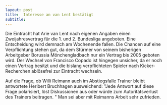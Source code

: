 ```yaml
---
layout: post
title:  Interesse an van Lent bestätigt
subtitle:  
---
```


Die Eintracht hat Arie van Lent nach eigenen Angaben einen Zweijahresvertrag für die 1. und 2. Bundesliga angeboten. Eine Entscheidung wird demnach am Wochenende fallen. Die Chancen auf eine Verpflichtung stehen gut, da dem Stürmer von seinem bisherigen Arbeitgeber Borussia Mönchengladbach nur ein Vertrag bis 2005 geboten wird. Der Wechsel von Francisco Copado ist hingegen unsicher, da er noch einen Vertrag besitzt und die bislang verpflichteten Spieler nach Kicker-Recherchen ablösefrei zur Eintracht wechseln.

Auf die Frage, ob Willi Reimann auch im Abstiegsfalle Trainer bleibt antwortete Heribert Bruchhagen ausweichend: "Jede Antwort auf diese Frage polarisiert, löst Diskussionen aus oder würde zum Autoritätsverlust des Trainers beitragen. " Man sei aber mit Reimanns Arbeit sehr zufrieden.
